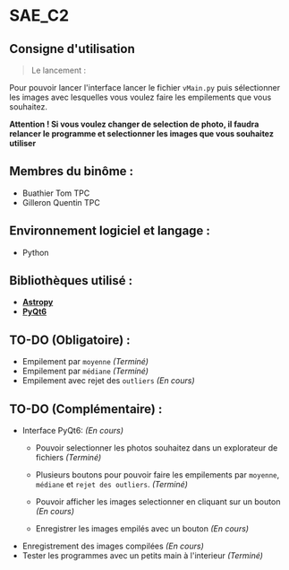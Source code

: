 # SAE_C2

## Consigne d'utilisation

> Le lancement :

Pour pouvoir lancer l'interface lancer le fichier `vMain.py` puis sélectionner les images avec lesquelles vous voulez faire les empilements que vous souhaitez.

**Attention ! Si vous voulez changer de selection de photo, il faudra relancer le programme et selectionner les images que vous souhaitez utiliser**

## Membres du binôme : 

* Buathier Tom TPC
* Gilleron Quentin TPC

## Environnement logiciel et langage : 

* Python

## Bibliothèques utilisé : 

* **[Astropy](https://www.astropy.org/)**
* **[PyQt6](https://www.riverbankcomputing.com/static/Docs/PyQt6/)**

## TO-DO (Obligatoire) :

* Empilement par `moyenne` *(Terminé)*
* Empilement par `médiane` *(Terminé)*
* Empilement avec rejet des `outliers` *(En cours)*

## TO-DO (Complémentaire) :

- Interface PyQt6: *(En cours)*
    - Pouvoir selectionner les photos souhaitez dans un explorateur de fichiers *(Terminé)*

    - Plusieurs boutons pour pouvoir faire les empilements par `moyenne`, `médiane` et `rejet des outliers`. *(Terminé)*

    - Pouvoir afficher les images selectionner en cliquant sur un bouton *(En cours)*

    - Enregistrer les images empilés avec un bouton *(En cours)*
- Enregistrement des images compilées *(En cours)*
- Tester les programmes avec un petits main à l'interieur *(Terminé)*
